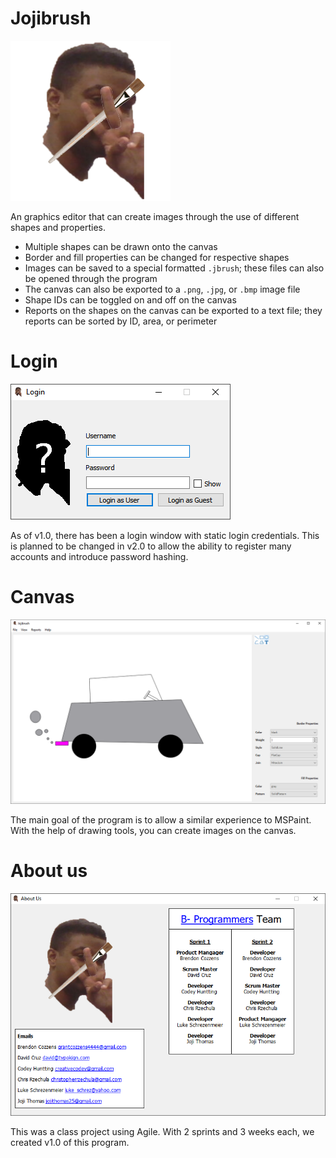 # Jojibrush
![logo](screenshots/logo.png)

An graphics editor that can create images through the use of different shapes and properties. 

* Multiple shapes can be drawn onto the canvas
* Border and fill properties can be changed for respective shapes
* Images can be saved to a special formatted `.jbrush`; these files can also be opened through the program
* The canvas can also be exported to a `.png`, `.jpg`, or `.bmp` image file
* Shape IDs can be toggled on and off on the canvas
* Reports on the shapes on the canvas can be exported to a text file; they reports can be sorted by ID, area, or perimeter

# Login
![login](screenshots/login.png)

As of v1.0, there has been a login window with static login credentials. This is planned to be changed in v2.0 to allow the ability to register many accounts and introduce password hashing.

# Canvas
![canvas](screenshots/mustang.png)

The main goal of the program is to allow a similar experience to MSPaint. With the help of drawing tools, you can create images on the canvas.

# About us

![aboutus](screenshots/aboutus.png)

This was a class project using Agile. With 2 sprints and 3 weeks each, we created v1.0 of this program.